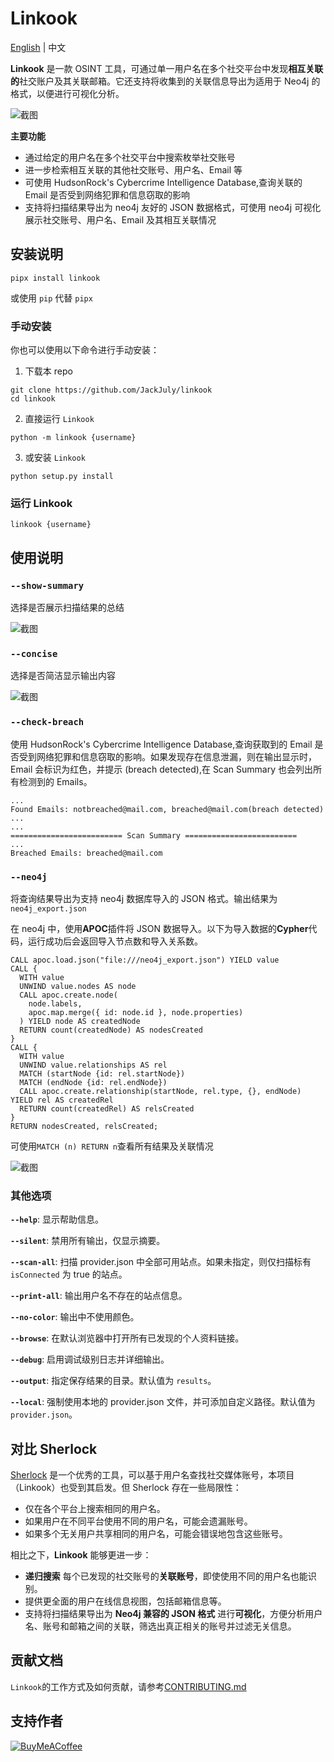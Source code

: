 # Linkook

[English](README.md) | 中文

**Linkook** 是一款 OSINT 工具，可通过单一用户名在多个社交平台中发现**相互关联的**社交账户及其关联邮箱。它还支持将收集到的关联信息导出为适用于 Neo4j 的格式，以便进行可视化分析。

![截图](images/01.png)

**主要功能**

- 通过给定的用户名在多个社交平台中搜索枚举社交账号
- 进一步检索相互关联的其他社交账号、用户名、Email 等
- 可使用 HudsonRock's Cybercrime Intelligence Database,查询关联的 Email 是否受到网络犯罪和信息窃取的影响
- 支持将扫描结果导出为 neo4j 友好的 JSON 数据格式，可使用 neo4j 可视化展示社交账号、用户名、Email 及其相互关联情况

## 安装说明

```shell
pipx install linkook
```

或使用 `pip` 代替 `pipx`

### 手动安装

你也可以使用以下命令进行手动安装：

1. 下载本 repo

```shell
git clone https://github.com/JackJuly/linkook
cd linkook
```

2. 直接运行 `Linkook`

```shell
python -m linkook {username}
```

3. 或安装 `Linkook`

```shell
python setup.py install
```

### 运行 Linkook

```shell
linkook {username}
```

## 使用说明

### `--show-summary`

选择是否展示扫描结果的总结

![截图](images/02.png)

### `--concise`

选择是否简洁显示输出内容

![截图](images/03.png)

### `--check-breach`

使用 HudsonRock's Cybercrime Intelligence Database,查询获取到的 Email 是否受到网络犯罪和信息窃取的影响。如果发现存在信息泄漏，则在输出显示时，Email 会标识为红色，并提示 (breach detected),在 Scan Summary 也会列出所有检测到的 Emails。

```
...
Found Emails: notbreached@mail.com, breached@mail.com(breach detected)
...
...
========================= Scan Summary =========================
...
Breached Emails: breached@mail.com
```

### `--neo4j`

将查询结果导出为支持 neo4j 数据库导入的 JSON 格式。输出结果为`neo4j_export.json`

在 neo4j 中，使用**APOC**插件将 JSON 数据导入。以下为导入数据的**Cypher**代码，运行成功后会返回导入节点数和导入关系数。

```cypher
CALL apoc.load.json("file:///neo4j_export.json") YIELD value
CALL {
  WITH value
  UNWIND value.nodes AS node
  CALL apoc.create.node(
    node.labels,
    apoc.map.merge({ id: node.id }, node.properties)
  ) YIELD node AS createdNode
  RETURN count(createdNode) AS nodesCreated
}
CALL {
  WITH value
  UNWIND value.relationships AS rel
  MATCH (startNode {id: rel.startNode})
  MATCH (endNode {id: rel.endNode})
  CALL apoc.create.relationship(startNode, rel.type, {}, endNode) YIELD rel AS createdRel
  RETURN count(createdRel) AS relsCreated
}
RETURN nodesCreated, relsCreated;
```

可使用`MATCH (n) RETURN n`查看所有结果及关联情况

![截图](images/04.png)

### 其他选项

**`--help`**: 显示帮助信息。

**`--silent`**: 禁用所有输出，仅显示摘要。

**`--scan-all`**: 扫描 provider.json 中全部可用站点。如果未指定，则仅扫描标有 `isConnected` 为 true 的站点。

**`--print-all`**: 输出用户名不存在的站点信息。

**`--no-color`**: 输出中不使用颜色。

**`--browse`**: 在默认浏览器中打开所有已发现的个人资料链接。

**`--debug`**: 启用调试级别日志并详细输出。

**`--output`**: 指定保存结果的目录。默认值为 `results`。

**`--local`**: 强制使用本地的 provider.json 文件，并可添加自定义路径。默认值为 `provider.json`。

## 对比 Sherlock

[Sherlock](https://github.com/sherlock-project/sherlock) 是一个优秀的工具，可以基于用户名查找社交媒体账号，本项目（Linkook）也受到其启发。但 Sherlock 存在一些局限性：

- 仅在各个平台上搜索相同的用户名。
- 如果用户在不同平台使用不同的用户名，可能会遗漏账号。
- 如果多个无关用户共享相同的用户名，可能会错误地包含这些账号。

相比之下，**Linkook** 能够更进一步：

- **递归搜索** 每个已发现的社交账号的**关联账号**，即使使用不同的用户名也能识别。
- 提供更全面的用户在线信息视图，包括邮箱信息等。
- 支持将扫描结果导出为 **Neo4j 兼容的 JSON 格式** 进行**可视化**，方便分析用户名、账号和邮箱之间的关联，筛选出真正相关的账号并过滤无关信息。

## 贡献文档

`Linkook`的工作方式及如何贡献，请参考[CONTRIBUTING.md](CONTRIBUTING.md)

## 支持作者

[![BuyMeACoffee](https://img.shields.io/badge/Buy%20Me%20a%20Coffee-ffdd00?style=for-the-badge&logo=buy-me-a-coffee&logoColor=black)](https://buymeacoffee.com/ju1y)
